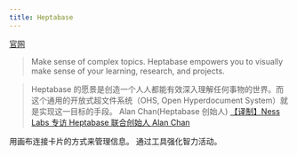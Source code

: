```yaml
---
title: Heptabase
---
```

[官网](https://heptabase.com)
> Make sense of complex topics.
> Heptabase empowers you to visually make sense of your learning, research, and projects.

> Heptabase 的愿景是创造一个人人都能有效深入理解任何事物的世界。而这个通用的开放式超文件系统（OHS, Open Hyperdocument System）就是实现这一目标的手段。
> Alan Chan(Heptabase 创始人) [【译制】Ness Labs 专访 Heptabase 联合创始人 Alan Chan](https://justgoidea.com/posts/2023-064/)


用画布连接卡片的方式来管理信息。
通过工具强化智力活动。
